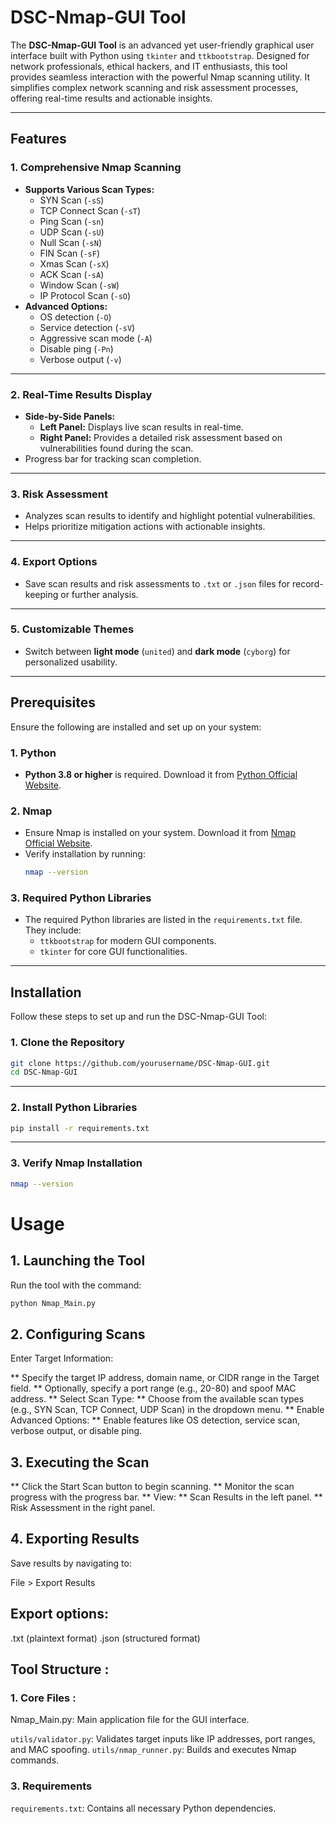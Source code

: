 # **DSC-Nmap-GUI Tool**

The **DSC-Nmap-GUI Tool** is an advanced yet user-friendly graphical user interface built with Python using `tkinter` and `ttkbootstrap`. Designed for network professionals, ethical hackers, and IT enthusiasts, this tool provides seamless interaction with the powerful Nmap scanning utility. It simplifies complex network scanning and risk assessment processes, offering real-time results and actionable insights.

---

## **Features**

### **1. Comprehensive Nmap Scanning**
- **Supports Various Scan Types:**
  - SYN Scan (`-sS`)
  - TCP Connect Scan (`-sT`)
  - Ping Scan (`-sn`)
  - UDP Scan (`-sU`)
  - Null Scan (`-sN`)
  - FIN Scan (`-sF`)
  - Xmas Scan (`-sX`)
  - ACK Scan (`-sA`)
  - Window Scan (`-sW`)
  - IP Protocol Scan (`-sO`)
- **Advanced Options:**
  - OS detection (`-O`)
  - Service detection (`-sV`)
  - Aggressive scan mode (`-A`)
  - Disable ping (`-Pn`)
  - Verbose output (`-v`)

---

### **2. Real-Time Results Display**
- **Side-by-Side Panels:**
  - **Left Panel:** Displays live scan results in real-time.
  - **Right Panel:** Provides a detailed risk assessment based on vulnerabilities found during the scan.
- Progress bar for tracking scan completion.

---

### **3. Risk Assessment**
- Analyzes scan results to identify and highlight potential vulnerabilities.
- Helps prioritize mitigation actions with actionable insights.

---

### **4. Export Options**
- Save scan results and risk assessments to `.txt` or `.json` files for record-keeping or further analysis.

---

### **5. Customizable Themes**
- Switch between **light mode** (`united`) and **dark mode** (`cyborg`) for personalized usability.

---

## **Prerequisites**

Ensure the following are installed and set up on your system:

### **1. Python**
- **Python 3.8 or higher** is required. Download it from [Python Official Website](https://www.python.org/downloads/).

### **2. Nmap**
- Ensure Nmap is installed on your system. Download it from [Nmap Official Website](https://nmap.org/download.html).
- Verify installation by running:
    ```bash
    nmap --version
    ```

### **3. Required Python Libraries**
- The required Python libraries are listed in the `requirements.txt` file. They include:
  - `ttkbootstrap` for modern GUI components.
  - `tkinter` for core GUI functionalities.

---

## **Installation**

Follow these steps to set up and run the DSC-Nmap-GUI Tool:

### **1. Clone the Repository**
```bash
git clone https://github.com/yourusername/DSC-Nmap-GUI.git
cd DSC-Nmap-GUI
```

---

### **2. Install Python Libraries**
```bash
pip install -r requirements.txt
```

---

### **3. Verify Nmap Installation**
```bash
nmap --version
```

# Usage

## 1. Launching the Tool

Run the tool with the command:
```bash
python Nmap_Main.py
```

## **2. Configuring Scans**

Enter Target Information:

** Specify the target IP address, domain name, or CIDR range in the Target field.
** Optionally, specify a port range (e.g., 20-80) and spoof MAC address.
** Select Scan Type:
** Choose from the available scan types (e.g., SYN Scan, TCP Connect, UDP Scan) in the dropdown menu.
** Enable Advanced Options:
** Enable features like OS detection, service scan, verbose output, or disable ping.


## **3. Executing the Scan**

** Click the Start Scan button to begin scanning.
** Monitor the scan progress with the progress bar.
** View:
**   Scan Results in the left panel.
**   Risk Assessment in the right panel.


## **4. Exporting Results**

Save results by navigating to:

File > Export Results

## Export options:

.txt (plaintext format)
.json (structured format)

## Tool Structure : 

### **1. Core Files :**

Nmap_Main.py: Main application file for the GUI interface.

```utils/validator.py```: Validates target inputs like IP addresses, port ranges, and MAC spoofing.
```utils/nmap_runner.py```: Builds and executes Nmap commands.

### **3. Requirements**

```requirements.txt```: Contains all necessary Python dependencies.


